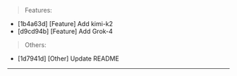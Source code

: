 > Features:
- [1b4a63d] [Feature] Add kimi-k2
- [d9cd94b] [Feature] Add Grok-4

> Others:
- [1d7941d] [Other] Update README


---
